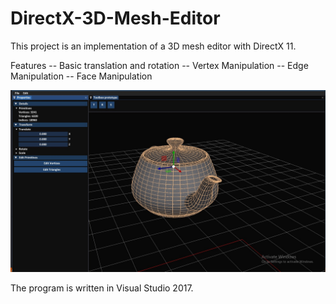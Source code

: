 # DirectX-3D-Mesh-Editor

This project is an implementation of a 3D mesh editor with DirectX 11.

Features
-- Basic translation and rotation
-- Vertex Manipulation
-- Edge Manipulation
-- Face Manipulation
 
![](images/DX.jpg)

The program is written in Visual Studio 2017.

